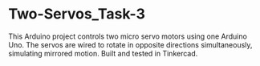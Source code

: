 # Two-Servos_Task-3
This Arduino project controls two micro servo motors using one Arduino Uno. The servos are wired to rotate in opposite directions simultaneously, simulating mirrored motion. Built and tested in Tinkercad.
